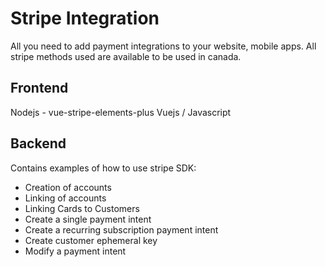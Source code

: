 # Stripe Integration 

All you need to add payment integrations to your website, mobile apps. All stripe methods used are available to be used in canada. 

## Frontend
Nodejs - vue-stripe-elements-plus
Vuejs / Javascript

## Backend
Contains examples of how to use stripe SDK:
- Creation of accounts
- Linking of accounts
- Linking Cards to Customers
- Create a single payment intent
- Create a recurring subscription payment intent
- Create customer ephemeral key
- Modify a payment intent
